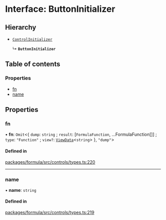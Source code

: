 # Interface: ButtonInitializer

## Hierarchy

- [`ControlInitializer`](ControlInitializer.md)

  ↳ **`ButtonInitializer`**

## Table of contents

### Properties

- [fn](ButtonInitializer.md#fn)
- [name](ButtonInitializer.md#name)

## Properties

### <a id="fn" name="fn"></a> fn

• **fn**: `Omit`<{ `dump`: `string` ; `result`: [`FormulaFunction`, ...FormulaFunction[]] ; `type`: `"Function"` ; `view?`: [`ViewData`](ViewData.md)<`string`\> }, `"dump"`\>

#### Defined in

[packages/formula/src/controls/types.ts:220](https://github.com/mashcard/mashcard/blob/main/packages/formula/src/controls/types.ts#L220)

---

### <a id="name" name="name"></a> name

• **name**: `string`

#### Defined in

[packages/formula/src/controls/types.ts:219](https://github.com/mashcard/mashcard/blob/main/packages/formula/src/controls/types.ts#L219)
